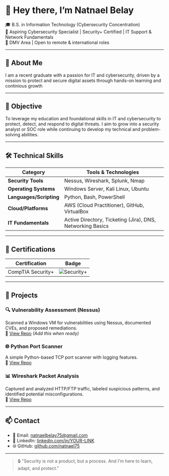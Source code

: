 # 👋 Hey there, I’m Natnael Belay

🎓 B.S. in Information Technology (Cybersecurity Concentration)  
🔐 Aspiring Cybersecurity Specialist | Security+ Certified | IT Support & Network Fundamentals  
📍 DMV Area | Open to remote & international roles

---

## 🧠 About Me
I am a recent graduate with a passion for IT and cybersecurity, driven by a mission to protect and secure digital assets through hands-on learning and continious growth

---

## 🎯 Objective
To leverage my education and foundational skills in IT and cybersecurity to protect, detect, and respond to digital threats. I aim to grow into a security analyst or SOC role while continuing to develop my technical and problem-solving abilities.

---

## 🛠️ Technical Skills

| Category           | Tools & Technologies |
|-------------------|----------------------|
| **Security Tools** | Nessus, Wireshark, Splunk, Nmap |
| **Operating Systems** | Windows Server, Kali Linux, Ubuntu |
| **Languages/Scripting** | Python, Bash, PowerShell |
| **Cloud/Platforms** | AWS (Cloud Practitioner), GitHub, VirtualBox |
| **IT Fundamentals** | Active Directory, Ticketing (Jira), DNS, Networking Basics |

---

## 📜 Certifications

| Certification | Badge |
|---------------|--------|
| CompTIA Security+ | ![Security+](https://www.credly.com/badges/07dc063f-4cd4-490e-aafc-1f5f02906290/public_url) |


---

## 🚀 Projects

### 🔍 Vulnerability Assessment (Nessus)
Scanned a Windows VM for vulnerabilities using Nessus, documented CVEs, and proposed remediations.  
📎 [View Repo](https://github.com/natnael75/vuln-assessment) *(Add this when ready)*

### 🌐 Python Port Scanner
A simple Python-based TCP port scanner with logging features.  
📎 [View Repo](https://github.com/natnael75/python-port-scanner)

### 📊 Wireshark Packet Analysis
Captured and analyzed HTTP/FTP traffic, labeled suspicious patterns, and identified potential misconfigurations.  
📎 [View Repo](https://github.com/natnael75/wireshark-analysis)

---

## 📫 Contact

- 📧 Email: [natnaelbelay75@gmail.com](mailto:natnaelbelay75@gmail.com)  
- 💼 LinkedIn: [linkedin.com/in/YOUR-LINK](https://linkedin.com/in/YOUR-LINK)  
- 🌐 GitHub: [github.com/natnael75](https://github.com/natnael75)

---

> 🔒 "Security is not a product, but a process. And I’m here to learn, adapt, and protect."
